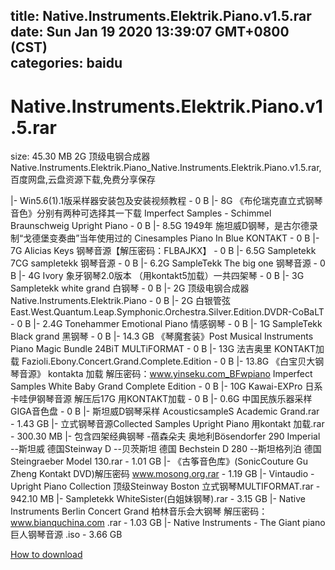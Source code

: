 
title: Native.Instruments.Elektrik.Piano.v1.5.rar
date: Sun Jan 19 2020 13:39:07 GMT+0800 (CST)    
categories: baidu
---

# Native.Instruments.Elektrik.Piano.v1.5.rar
size: 45.30 MB
 2G 顶级电钢合成器 Native.Instruments.Elektrik.Piano_Native.Instruments.Elektrik.Piano.v1.5.rar, 百度网盘,云盘资源下载,免费分享保存
 
|- Win5.6(1).1版采样器安装包及安装视频教程 - 0 B
|- 8G 《布伦瑞克直立式钢琴音色》分别有两种可选择其一下载 Imperfect Samples - Schimmel Braunschweig Upright Piano - 0 B
|- 8.5G   1949年 施坦威D钢琴，是古尔德录制“戈德堡变奏曲”当年使用过的 Cinesamples Piano In Blue KONTAKT - 0 B
|- 7G Alicias Keys 钢琴音源【解压密码：FLBAJKX】 - 0 B
|- 6.5G Sampletekk 7CG sampletekk 钢琴音源 - 0 B
|- 6.2G SampleTekk The big one 钢琴音源 - 0 B
|- 4G Ivory 象牙钢琴2.0版本  （用kontakt5加载）一共四架琴 - 0 B
|- 3G Sampletekk white grand 白钢琴 - 0 B
|- 2G 顶级电钢合成器 Native.Instruments.Elektrik.Piano - 0 B
|- 2G 白银管弦East.West.Quantum.Leap.Symphonic.Orchestra.Silver.Edition.DVDR-CoBaLT - 0 B
|- 2.4G Tonehammer Emotional Piano 情感钢琴 - 0 B
|- 1G SampleTekk Black grand 黑钢琴 - 0 B
|- 14.3 GB 《琴魔套装》Post Musical Instruments Piano Magic Bundle 24BiT MULTiFORMAT - 0 B
|- 13G 法吉奥里   KONTAKT加载 Fazioli.Ebony.Concert.Grand.Complete.Edition - 0 B
|- 13.8G 《白宝贝大钢琴音源》 kontakta 加载 解压密码：www.yinseku.com_BFwpiano Imperfect Samples White Baby Grand Complete Edition - 0 B
|- 10G  Kawai-EXPro 日系卡哇伊钢琴音源 解压后17G 用KONTAKT加载 - 0 B
|- 0.6G 中国民族乐器采样GIGA音色盘 - 0 B
|- 斯坦威D钢琴采样 AcousticsampleS Academic Grand.rar - 1.43 GB
|- 立式钢琴音源Collected Samples Upright Piano 用kontakt 加载.rar - 300.30 MB
|- 包含四架经典钢琴 -蓓森朵夫 奥地利Bösendorfer 290 Imperial --斯坦威 德国Steinway D --贝茨斯坦 德国 Bechstein D 280  --斯坦格列泊 德国Steingraeber Model 130.rar - 1.01 GB
|- 《古筝音色库》(SonicCouture Gu Zheng Kontakt DVD)解压密码 www.mosong.org.rar - 1.19 GB
|- Vintaudio - Upright Piano Collection 顶级Steinway Boston 立式钢琴MULTIFORMAT.rar - 942.10 MB
|- Sampletekk WhiteSister(白姐妹钢琴).rar - 3.15 GB
|- Native Instruments Berlin Concert Grand 柏林音乐会大钢琴 解压密码：www.bianquchina.com .rar - 1.03 GB
|- Native Instruments - The Giant piano 巨人钢琴音源 .iso - 3.66 GB

[How to download](https://bpcam.bemobtrk.com/go/2ceec3aa-1ca2-46d6-b9ff-aaa5c184517c?jno=1558)